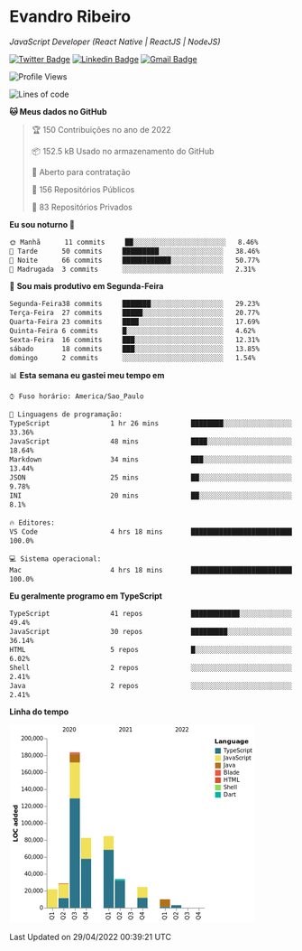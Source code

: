 # Evandro **Ribeiro**

*JavaScript Developer (React Native | ReactJS | NodeJS)*

[![Twitter Badge](https://img.shields.io/badge/-@ribeiroevandro-201B2D?style=flat-square&labelColor=201B2D&logo=twitter&logoColor=white&link=https://twitter.com/ribeiroevandro)](https://twitter.com/ribeiroevandro) 
[![Linkedin Badge](https://img.shields.io/badge/-Evandro%20Ribeiro-201B2D?style=flat-square&logo=Linkedin&logoColor=white&link=https://www.linkedin.com/in/ribeiroevandro)](https://www.linkedin.com/in/ribeiroevandro) 
[![Gmail Badge](https://img.shields.io/badge/-oi@ribeiroevandro.com.br-201B2D?style=flat-square&logo=Gmail&logoColor=white&link=mailto:oi@ribeiroevandro.com.br)](mailto:oi@ribeiroevandro.com.br)


<!--START_SECTION:waka-->
![Profile Views](http://img.shields.io/badge/Visualizac%C3%B5es%20do%20perfil-1-blue)

![Lines of code](https://img.shields.io/badge/Desde%20o%20Hello%20World%20eu%20escrevi-473%20Thousand%20linhas%20de%20c%C3%B3digo-blue)

**🐱 Meus dados no GitHub** 

> 🏆 150 Contribuições no ano de 2022
 > 
> 📦 152.5 kB Usado no armazenamento do GitHub 
 > 
> 💼 Aberto para contratação
 > 
> 📜 156 Repositórios Públicos 
 > 
> 🔑 83 Repositórios Privados  
 > 
**Eu sou noturno 🦉** 

```text
🌞 Manhã      11 commits     ██░░░░░░░░░░░░░░░░░░░░░░░   8.46% 
🌆 Tarde      50 commits     █████████░░░░░░░░░░░░░░░░   38.46% 
🌃 Noite      66 commits     ████████████░░░░░░░░░░░░░   50.77% 
🌙 Madrugada  3 commits      ░░░░░░░░░░░░░░░░░░░░░░░░░   2.31%

```
📅 **Sou mais produtivo em Segunda-Feira** 

```text
Segunda-Feira38 commits     ███████░░░░░░░░░░░░░░░░░░   29.23% 
Terça-Feira  27 commits     █████░░░░░░░░░░░░░░░░░░░░   20.77% 
Quarta-Feira 23 commits     ████░░░░░░░░░░░░░░░░░░░░░   17.69% 
Quinta-Feira 6 commits      █░░░░░░░░░░░░░░░░░░░░░░░░   4.62% 
Sexta-Feira  16 commits     ███░░░░░░░░░░░░░░░░░░░░░░   12.31% 
sábado       18 commits     ███░░░░░░░░░░░░░░░░░░░░░░   13.85% 
domingo      2 commits      ░░░░░░░░░░░░░░░░░░░░░░░░░   1.54%

```


📊 **Esta semana eu gastei meu tempo em** 

```text
⌚︎ Fuso horário: America/Sao_Paulo

💬 Linguagens de programação: 
TypeScript               1 hr 26 mins        ████████░░░░░░░░░░░░░░░░░   33.36% 
JavaScript               48 mins             ████░░░░░░░░░░░░░░░░░░░░░   18.64% 
Markdown                 34 mins             ███░░░░░░░░░░░░░░░░░░░░░░   13.44% 
JSON                     25 mins             ██░░░░░░░░░░░░░░░░░░░░░░░   9.78% 
INI                      20 mins             ██░░░░░░░░░░░░░░░░░░░░░░░   8.1%

🔥 Editores: 
VS Code                  4 hrs 18 mins       █████████████████████████   100.0%

💻 Sistema operacional: 
Mac                      4 hrs 18 mins       █████████████████████████   100.0%

```

**Eu geralmente programo em TypeScript** 

```text
TypeScript               41 repos            ████████████░░░░░░░░░░░░░   49.4% 
JavaScript               30 repos            █████████░░░░░░░░░░░░░░░░   36.14% 
HTML                     5 repos             █░░░░░░░░░░░░░░░░░░░░░░░░   6.02% 
Shell                    2 repos             ░░░░░░░░░░░░░░░░░░░░░░░░░   2.41% 
Java                     2 repos             ░░░░░░░░░░░░░░░░░░░░░░░░░   2.41%

```


**Linha do tempo**

![Chart not found](https://raw.githubusercontent.com/ribeiroevandro/ribeiroevandro/master/charts/bar_graph.png) 


 Last Updated on 29/04/2022 00:39:21 UTC
<!--END_SECTION:waka-->
